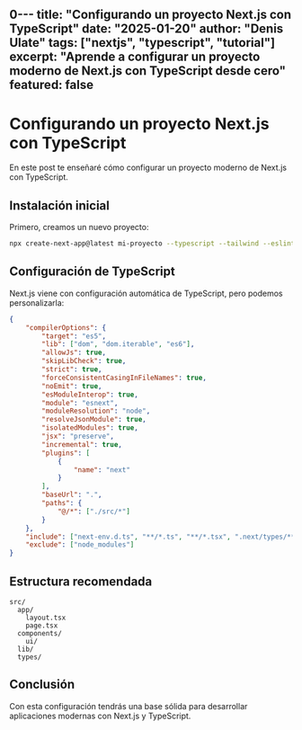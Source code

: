 0---
title: "Configurando un proyecto Next.js con TypeScript"
date: "2025-01-20"
author: "Denis Ulate"
tags: ["nextjs", "typescript", "tutorial"]
excerpt: "Aprende a configurar un proyecto moderno de Next.js con TypeScript desde cero"
featured: false
---

# Configurando un proyecto Next.js con TypeScript

En este post te enseñaré cómo configurar un proyecto moderno de Next.js con TypeScript.

## Instalación inicial

Primero, creamos un nuevo proyecto:

```bash
npx create-next-app@latest mi-proyecto --typescript --tailwind --eslint
```

## Configuración de TypeScript

Next.js viene con configuración automática de TypeScript, pero podemos personalizarla:

```json
{
	"compilerOptions": {
		"target": "es5",
		"lib": ["dom", "dom.iterable", "es6"],
		"allowJs": true,
		"skipLibCheck": true,
		"strict": true,
		"forceConsistentCasingInFileNames": true,
		"noEmit": true,
		"esModuleInterop": true,
		"module": "esnext",
		"moduleResolution": "node",
		"resolveJsonModule": true,
		"isolatedModules": true,
		"jsx": "preserve",
		"incremental": true,
		"plugins": [
			{
				"name": "next"
			}
		],
		"baseUrl": ".",
		"paths": {
			"@/*": ["./src/*"]
		}
	},
	"include": ["next-env.d.ts", "**/*.ts", "**/*.tsx", ".next/types/**/*.ts"],
	"exclude": ["node_modules"]
}
```

## Estructura recomendada

```
src/
  app/
    layout.tsx
    page.tsx
  components/
    ui/
  lib/
  types/
```

## Conclusión

Con esta configuración tendrás una base sólida para desarrollar aplicaciones modernas con Next.js y TypeScript.
